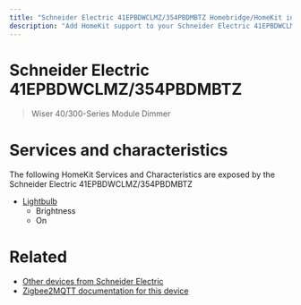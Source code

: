 ```yaml
---
title: "Schneider Electric 41EPBDWCLMZ/354PBDMBTZ Homebridge/HomeKit integration"
description: "Add HomeKit support to your Schneider Electric 41EPBDWCLMZ/354PBDMBTZ, using Homebridge, Zigbee2MQTT and homebridge-z2m."
---
```

<!---
This file has been GENERATED using src/docgen/docgen.ts
DO NOT EDIT THIS FILE MANUALLY!
-->
# Schneider Electric 41EPBDWCLMZ/354PBDMBTZ
> Wiser 40/300-Series Module Dimmer


# Services and characteristics
The following HomeKit Services and Characteristics are exposed by
the Schneider Electric 41EPBDWCLMZ/354PBDMBTZ

* [Lightbulb](../../light.md)
  * Brightness
  * On


# Related
* [Other devices from Schneider Electric](../index.md#schneider_electric)
* [Zigbee2MQTT documentation for this device](https://www.zigbee2mqtt.io/devices/41EPBDWCLMZ_354PBDMBTZ.html)